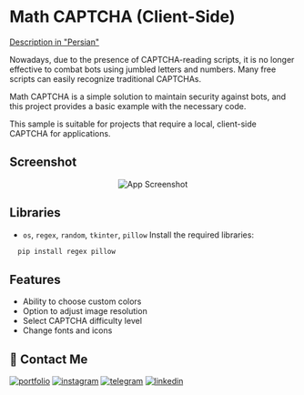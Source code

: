 
# Math CAPTCHA (Client-Side)
[Description in "Persian"](https://github.com/ShayanSWO/Math-Captcha-Clinet/blob/main/README-fa.md)

Nowadays, due to the presence of CAPTCHA-reading scripts, it is no longer effective to combat bots using jumbled letters and numbers. Many free scripts can easily recognize traditional CAPTCHAs.

Math CAPTCHA is a simple solution to maintain security against bots, and this project provides a basic example with the necessary code.

This sample is suitable for projects that require a local, client-side CAPTCHA for applications.



## Screenshot
<div align="center">
  <img src="https://github.com/ShayanSWO/Math-Captcha-Clinet/blob/main/Screenshot.gif?text=App+Screenshot+Here" alt="App Screenshot">
</div>


## Libraries

- `os`, `regex`, `random`, `tkinter`, `pillow`
Install the required libraries:
```bash
  pip install regex pillow
```


## Features

- Ability to choose custom colors
- Option to adjust image resolution
- Select CAPTCHA difficulty level
- Change fonts and icons


## 🔗  Contact Me
[![portfolio](https://img.shields.io/badge/my_portfolio-000?style=for-the-badge&logo=ko-fi&logoColor=white)](https://github.com/ShayanSWO/shayanswo)
[![instagram](https://img.shields.io/badge/Instagram-E4405F?style=for-the-badge&logo=instagram&logoColor=white)](https://instagram.com/shayan.swo)
[![telegram](https://img.shields.io/badge/Telegram-2CA5E0?style=for-the-badge&logo=telegram&logoColor=white)](https://t.me/shayanhyd)
[![linkedin](https://img.shields.io/badge/linkedin-0A66C2?style=for-the-badge&logo=linkedin&logoColor=white)](https://linkedin.com/in/shayanswo)


